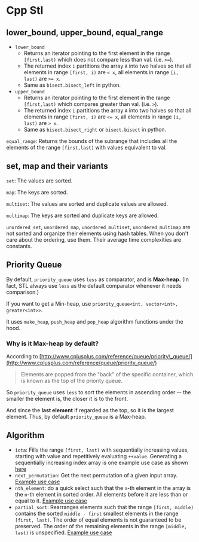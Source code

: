 # Cpp Stl

## lower\_bound, upper\_bound, equal\_range

* `lower_bound`
  * Returns an iterator pointing to the first element in the range `[first,last)` which does not compare less than val. \(i.e. `>=`\).
  * The returned index `i` partitions the array `A` into two halves so that all elements in range `[first, i)` are `< x`, all elements in range `[i, last)` are `>= x`.
  * Same as `bisect.bisect_left` in python.
* `upper_bound`
  * Returns an iterator pointing to the first element in the range `[first,last)` which compares greater than val. \(i.e. `>`\).
  * The returned index `i` partitions the array `A` into two halves so that all elements in range `[first, i)` are `<= x`, all elements in range `[i, last)` are `> x`.
  * Same as `bisect.bisect_right` or `bisect.bisect` in python.

`equal_range`: Returns the bounds of the subrange that includes all the elements of the range `[first,last)` with values equivalent to val.

## set, map and their variants

`set`: The values are sorted.

`map`: The keys are sorted.

`multiset`: The values are sorted and duplicate values are allowed.

`multimap`: The keys are sorted and duplicate keys are allowed.

`unordered_set`, `unordered_map`, `unordered_multiset`, `unordered_multimap` are not sorted and organize their elements using hash tables. When you don't care about the ordering, use them. Their average time complexities are constants.

## Priority Queue

By default, `priority_queue` uses `less` as comparator, and is **Max-heap.** \(In fact, STL always use `less` as the default comparator whenever it needs comparison.\)

If you want to get a Min-heap, use `priority_queue<int, vector<int>, greater<int>>`.

It uses `make_heap`, `push_heap` and `pop_heap` algorithm functions under the hood.

### Why is it Max-heap by default?

According to [http://www.cplusplus.com/reference/queue/priority\_queue/](http://www.cplusplus.com/reference/queue/priority_queue/)

> Elements are popped from the "back" of the specific container, which is known as the top of the priority queue.

So `priority_queue` uses `less` to sort the elements in ascending order -- the smaller the element is, the closer it is to the front.

And since the **last element** if regarded as the top, so it is the largest element. Thus, by default `priority_queue` is a Max-heap.

## Algorithm

* `iota`: Fills the range `[first, last)` with sequentially increasing values, starting with value and repetitively evaluating `++value`. Generating a sequentially increasing index array is one example use case as shown [here](https://leetcode.com/problems/maximum-profit-in-job-scheduling/discuss/409188/C%2B%2B-with-picture)
* `next_permutation`: Get the next permutation of a given input array. [Example use case](https://github.com/lzl124631x/LeetCode/tree/master/leetcode/556.%20Next%20Greater%20Element%20III)
* `nth_element`: do a quick select such that the `n`-th element in the array is the `n`-th element in sorted order. All elements before it are less than or equal to it. [Example use case](https://leetcode.com/problems/the-k-strongest-values-in-an-array/discuss/674384/C%2B%2BJavaPython-Two-Pointers-%2B-3-Bonuses)
* `partial_sort`: Rearranges elements such that the range `[first, middle)` contains the sorted `middle - first` smallest elements in the range `[first, last)`. The order of equal elements is not guaranteed to be preserved. The order of the remaining elements in the range `[middle, last)` is unspecified. [Example use case](https://leetcode.com/problems/the-k-strongest-values-in-an-array/discuss/674384/C%2B%2BJavaPython-Two-Pointers-%2B-3-Bonuses)